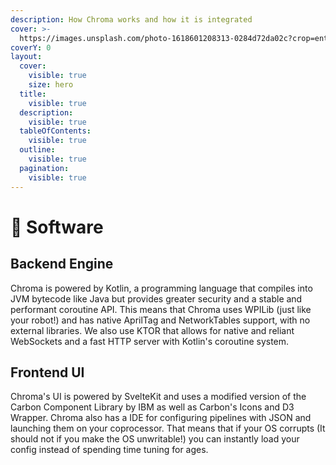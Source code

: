 ```yaml
---
description: How Chroma works and how it is integrated
cover: >-
  https://images.unsplash.com/photo-1618601208313-0284d72da02c?crop=entropy&cs=srgb&fm=jpg&ixid=M3wxOTcwMjR8MHwxfHNlYXJjaHw0fHxsYXNlcnN8ZW58MHx8fHwxNjk2ODcwMTczfDA&ixlib=rb-4.0.3&q=85
coverY: 0
layout:
  cover:
    visible: true
    size: hero
  title:
    visible: true
  description:
    visible: true
  tableOfContents:
    visible: true
  outline:
    visible: true
  pagination:
    visible: true
---
```


# 💾 Software

## Backend Engine

Chroma is powered by Kotlin, a programming language that compiles into JVM bytecode like Java but provides greater security and a stable and performant coroutine API. This means that Chroma uses WPILib (just like your robot!) and has native AprilTag and NetworkTables support, with no external libraries. We also use KTOR that allows for native and reliant WebSockets and a fast HTTP server with Kotlin's coroutine system.

## Frontend UI

Chroma's UI is powered by SvelteKit and uses a modified version of the Carbon Component Library by IBM as well as Carbon's Icons and D3 Wrapper. Chroma also has a IDE for configuring pipelines with JSON and launching them on your coprocessor. That means that if your OS corrupts (It should not if you make the OS unwritable!) you can instantly load your config instead of spending time tuning for ages.
